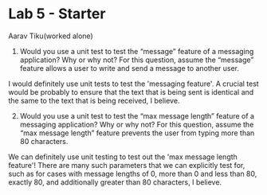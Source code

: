 # Lab 5 - Starter
Aarav Tiku(worked alone)

1) Would you use a unit test to test the “message” feature of a messaging application? Why or why not? For this question, assume the “message” feature allows a user to write and send a message to another user.

I would definitely use unit tests to test the 'messaging feature'. A crucial test would be probably to ensure that the text that is being sent is identical and the same to the text that is being received, I believe.

2) Would you use a unit test to test the “max message length” feature of a messaging application? Why or why not? For this question, assume the “max message length” feature prevents the user from typing more than 80 characters.

We can definitely use unit testing to test out the 'max message length feature'! There are many such parameters that we can explicitly test for, such as for cases with message lengths of 0, more than 0 and less than 80, exactly 80, and additionally greater than 80 characters, I believe.